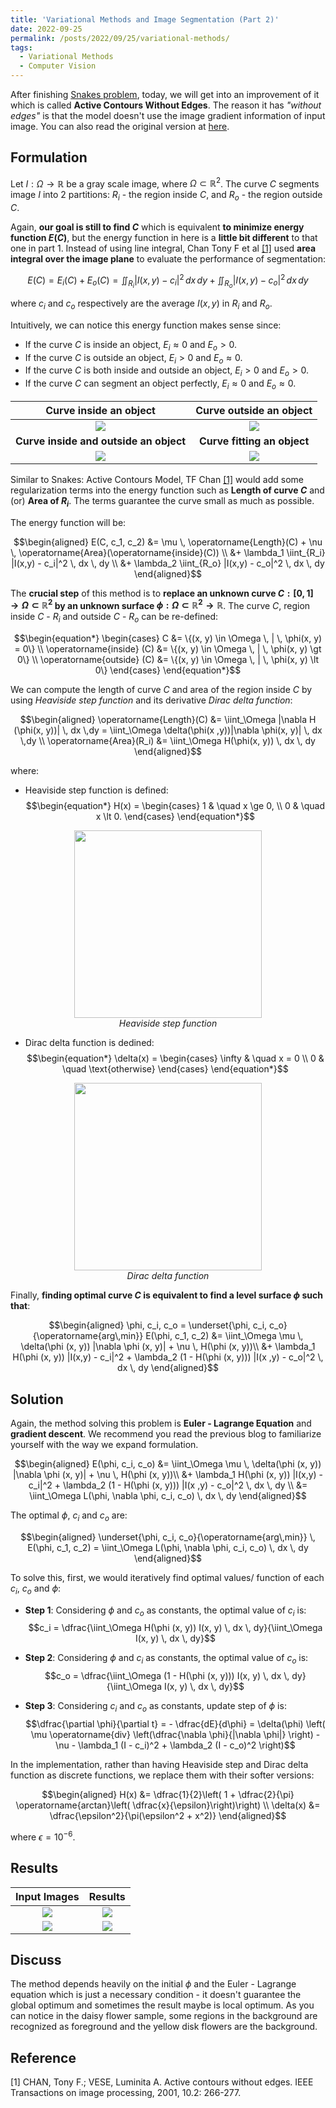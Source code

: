 ```yaml
---
title: 'Variational Methods and Image Segmentation (Part 2)'
date: 2022-09-25
permalink: /posts/2022/09/25/variational-methods/
tags:
  - Variational Methods
  - Computer Vision
---
```


After finishing [Snakes problem](https://graphicsminer.github.io/mathematics/2022/09/20/variational-methods-and-image-segmentation_part1.html), today, we will get into an improvement of it which is called **Active Contours Without Edges**. The reason it has *"without edges"* is that the model doesn't use the image gradient information of input image. You can also read the original version at [here](https://www.math.ucla.edu/~lvese/PAPERS/IEEEIP2001.pdf).

## Formulation

Let $I: \Omega \rightarrow \mathbb{R}$ be a gray scale image, where $\Omega \subset \mathbb{R}^2$. The curve $C$ segments image $I$ into 2 partitions: $R_i$ - the region inside $C$,  and $R_o$ - the region outside $C$.

Again, **our goal is still to find $C$** which is equivalent **to minimize energy function $E(C)$**, but the energy function in here is a **little bit different** to that one in part 1. Instead of using line integral, Chan Tony F et al [[1]](#1) used **area integral over the image plane** to evaluate the performance of segmentation:

$$E(C) = E_i(C) + E_o(C) = \iint_{R_i} |I(x,y) - c_i|^2 \, dx \, dy + \iint_{R_o} |I(x,y) - c_o|^2 \, dx \, dy$$

where $c_i$ and $c_o$ respectively are the average $I(x,y)$ in $R_i$ and $R_o$.

Intuitively, we can notice this energy function makes sense since:

* If the curve $C$ is inside an object, $E_i \approx 0$ and $E_o \gt 0$.
* If the curve $C$ is outside an object, $E_i \gt 0$ and $E_o \approx 0$.
* If the curve $C$ is both inside and outside an object, $E_i \gt 0$ and $E_o \gt 0$.
* If the curve $C$ can segment an object perfectly, $E_i \approx 0$ and $E_o \approx 0$.

Curve inside an object            |  Curve outside an object
:-----------------------:|:-------------------------:
![](/figure/ACM/in.png)  |  ![](/figure/ACM/out.png)
**Curve inside and outside an object** | **Curve fitting an object**
![](/figure/ACM/in_and_out.png)  |  ![](/figure/ACM/fitting.png)

Similar to Snakes: Active Contours Model, TF Chan [[1]](#1) would add some regularization terms into the energy function such as **Length of curve $C$** and (or) **Area of $R_i$**. The terms guarantee the curve small as much as possible.

The energy function will be:

$$\begin{aligned}
    E(C, c_1, c_2) &= \mu \, \operatorname{Length}(C) + \nu \, \operatorname{Area}(\operatorname{inside}(C)) \\
         &+ \lambda_1 \iint_{R_i} |I(x,y) - c_i|^2 \, dx \, dy \\
         &+ \lambda_2 \iint_{R_o} |I(x,y) - c_o|^2 \, dx \, dy
\end{aligned}$$

The **crucial step** of this method is to **replace an unknown curve $C: [0, 1] \rightarrow \Omega \subset \mathbb{R}^2$ by an unknown surface $\phi: \Omega \subset \mathbb{R}^2 \rightarrow \mathbb{R}$**. The curve $C$, region inside $C$ - $R_i$ and outside $C$ - $R_o$ can be re-defined:

$$\begin{equation*}
\begin{cases}
C &= \{(x, y) \in \Omega \, | \, \phi(x, y) = 0\} \\
\operatorname{inside} (C) &= \{(x, y) \in \Omega \, | \, \phi(x, y) \gt 0\} \\
\operatorname{outside} (C) &= \{(x, y) \in \Omega \, | \, \phi(x, y) \lt 0\}
\end{cases}
\end{equation*}$$

We can compute the length of curve $C$ and area of the region inside $C$ by using *Heaviside step function* and its derivative *Dirac delta function*:

$$\begin{aligned}
    \operatorname{Length}(C) &= \iint_\Omega |\nabla H (\phi(x, y))| \, dx \,dy = \iint_\Omega \delta(\phi(x ,y))|\nabla \phi(x, y)| \, dx \,dy \\
    \operatorname{Area}(R_i) &= \iint_\Omega H(\phi(x, y)) \, dx \, dy
\end{aligned}$$

where:

* Heaviside step function is defined:
$$\begin{equation*}
H(x) = \begin{cases}
1 & \quad x \ge 0, \\
0 & \quad x \lt 0.
\end{cases}
\end{equation*}$$
 
<p align = "center">
    <img width="300"  src="/figure/ACM/heaviside.png"/>
    <br>
    <i>Heaviside step function</i>
</p>

* Dirac delta function is dedined:
$$\begin{equation*}
    \delta(x) = \begin{cases}
        \infty & \quad x = 0 \\
        0      & \quad \text{otherwise}
    \end{cases}
\end{equation*}$$

<p align = "center">
    <img width="300"  src="/figure/ACM/dirac.png"/>
    <br>
    <i>Dirac delta function</i>
</p>

Finally, **finding optimal curve $C$ is equivalent to find a level surface $\phi$ such that**:
  
$$\begin{aligned}
    \phi, c_i, c_o = \underset{\phi, c_i, c_o}{\operatorname{arg\,min}} E(\phi, c_1, c_2) &= \iint_\Omega \mu \, \delta(\phi (x, y)) |\nabla \phi (x, y)| + \nu \, H(\phi (x, y))\\ 
    &+ \lambda_1 H(\phi (x, y)) |I(x,y) - c_i|^2 + \lambda_2 (1 - H(\phi (x, y))) |I(x ,y) - c_o|^2 \, dx \, dy
\end{aligned}$$

## Solution

Again, the method solving this problem is **Euler - Lagrange Equation** and **gradient descent**. We recommend you read the previous blog to familiarize yourself with the way we expand formulation.

$$\begin{aligned}
    E(\phi, c_i, c_o) &= \iint_\Omega \mu \, \delta(\phi (x, y)) |\nabla \phi (x, y)| + \nu \, H(\phi (x, y))\\ 
    &+ \lambda_1 H(\phi (x, y)) |I(x,y) - c_i|^2 + \lambda_2 (1 - H(\phi (x, y))) |I(x ,y) - c_o|^2 \, dx \, dy \\
    &= \iint_\Omega L(\phi, \nabla \phi, c_i, c_o) \, dx \, dy
\end{aligned}$$

The optimal $\phi$, $c_i$ and $c_o$ are:

$$\begin{aligned}
  \underset{\phi, c_i, c_o}{\operatorname{arg\,min}} \, E(\phi, c_1, c_2) = \iint_\Omega L(\phi, \nabla \phi, c_i, c_o) \, dx \, dy
\end{aligned}$$

To solve this, first, we would iteratively find optimal values/ function of each $c_i$, $c_o$ and $\phi$:

* **Step 1**: Considering $\phi$ and $c_o$ as constants, the optimal value of $c_i$ is:
   $$c_i = \dfrac{\iint_\Omega H(\phi (x, y)) I(x, y) \, dx \, dy}{\iint_\Omega I(x, y) \, dx \, dy}$$
* **Step 2**: Considering $\phi$ and $c_i$ as constants, the optimal value of $c_o$ is:
   $$c_o = \dfrac{\iint_\Omega (1 - H(\phi (x, y))) I(x, y) \, dx \, dy}{\iint_\Omega I(x, y) \, dx \, dy}$$

* **Step 3**: Considering $c_i$ and $c_o$ as constants, update step of $\phi$ is:
   $$\dfrac{\partial \phi}{\partial t} = - \dfrac{dE}{d\phi} = \delta(\phi) \left( \mu \operatorname{div} \left(\dfrac{\nabla \phi}{|\nabla \phi|} \right) - \nu - \lambda_1 (I - c_i)^2 + \lambda_2 (I - c_o)^2 \right)$$

In the implementation, rather than having Heaviside step and Dirac delta function as discrete functions, we replace them with their softer versions:

$$\begin{aligned}
    H(x) &= \dfrac{1}{2}\left( 1 + \dfrac{2}{\pi} \operatorname{arctan}\left( \dfrac{x}{\epsilon}\right)\right) \\
    \delta(x) &= \dfrac{\epsilon^2}{\pi(\epsilon^2 + x^2)}
\end{aligned}$$

where $\epsilon = 10^{-6}.$

## Results

Input Images             |  Results
:-----------------------:|:-------------------------:
![](/figure/ACM/complex.png)  |  ![](/figure/ACM/complex.gif)
![](/figure/ACM/daisy.jpg)  |  ![](/figure/ACM/daisy.gif)

## Discuss

The method depends heavily on the initial $\phi$ and the Euler - Lagrange equation which is just a necessary condition - it doesn't guarantee the global optimum and sometimes the result maybe is local optimum. As you can notice in the daisy flower sample, some regions in the background are recognized as foreground and the yellow disk flowers are the background.

## Reference
<a id="1">[1]</a> CHAN, Tony F.; VESE, Luminita A. Active contours without edges. IEEE Transactions on image processing, 2001, 10.2: 266-277.
